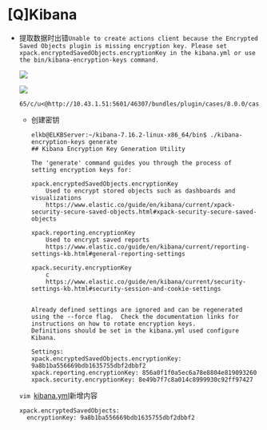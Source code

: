 # \[Q]Kibana

-   提取数据时出错`Unable to create actions client because the Encrypted Saved Objects plugin is missing encryption key. Please set xpack.encryptedSavedObjects.encryptionKey in the kibana.yml or use the bin/kibana-encryption-keys command.`

    ![](../image/image_KeY4I9TzET.png)

    ![](../image/image_yhyYFOpHjO.png)
    ```纯文本
    65/c/u<@http://10.43.1.51:5601/46307/bundles/plugin/cases/8.0.0/cases.chunk.0.js:3:22565

    ```
    -   创建密钥
        ```纯文本
        elkb@ELKBServer:~/kibana-7.16.2-linux-x86_64/bin$ ./kibana-encryption-keys generate
        ## Kibana Encryption Key Generation Utility

        The 'generate' command guides you through the process of setting encryption keys for:

        xpack.encryptedSavedObjects.encryptionKey
            Used to encrypt stored objects such as dashboards and visualizations
            https://www.elastic.co/guide/en/kibana/current/xpack-security-secure-saved-objects.html#xpack-security-secure-saved-objects

        xpack.reporting.encryptionKey
            Used to encrypt saved reports
            https://www.elastic.co/guide/en/kibana/current/reporting-settings-kb.html#general-reporting-settings

        xpack.security.encryptionKey
            c
            https://www.elastic.co/guide/en/kibana/current/security-settings-kb.html#security-session-and-cookie-settings


        Already defined settings are ignored and can be regenerated using the --force flag.  Check the documentation links for instructions on how to rotate encryption keys.
        Definitions should be set in the kibana.yml used configure Kibana.

        Settings:
        xpack.encryptedSavedObjects.encryptionKey: 9a8b1ba556669bdb1635755dbf2dbbf2
        xpack.reporting.encryptionKey: 856a0f1f0a5ec6a78e8804e819093260
        xpack.security.encryptionKey: 8e49b7f7c8a014c8999930c92ff97427
        ```
    `vim `[kibana.yml](kibana.yml_bEoRwiLaM8NDPthpZ26AR8.md "kibana.yml")新增内容
    ```纯文本
    xpack.encryptedSavedObjects:
      encryptionKey: 9a8b1ba556669bdb1635755dbf2dbbf2
    ```
